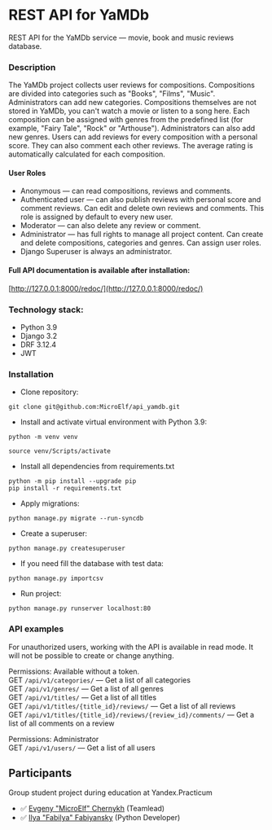 # REST API for YaMDb
REST API for the YaMDb service — movie, book and music reviews database.
### Description
The YaMDb project collects user reviews for compositions. Compositions are divided into categories such as "Books", "Films", "Music". Administrators can add new categories.
Compositions themselves are not stored in YaMDb, you can't watch a movie or listen to a song here.
Each composition can be assigned with genres from the predefined list (for example, "Fairy Tale", "Rock" or "Arthouse"). Administrators can also add new genres.
Users can add reviews for every composition with a personal score. They can also comment each other reviews.
The average rating is automatically calculated for each composition.
#### User Roles
* Anonymous — can read compositions, reviews and comments.
* Authenticated user — can also publish reviews with personal score and comment reviews. Can edit and delete own reviews and comments. This role is assigned by default to every new user.
* Moderator — can also delete any review or comment.
* Administrator — has full rights to manage all project content. Can create and delete compositions, categories and genres. Can assign user roles.
* Django Superuser is always an administrator.
#### Full API documentation is available after installation:
[http://127.0.0.1:8000/redoc/](http://127.0.0.1:8000/redoc/)
### Technology stack:
* Python 3.9
* Django 3.2
* DRF 3.12.4
* JWT
### Installation
* Clone repository:
```
git clone git@github.com:MicroElf/api_yamdb.git
```
* Install and activate virtual environment with Python 3.9:
```
python -m venv venv
```
```
source venv/Scripts/activate
```
* Install all dependencies from requirements.txt
```
python -m pip install --upgrade pip
pip install -r requirements.txt
```
* Apply migrations:
```
python manage.py migrate --run-syncdb
```
* Create a superuser:
```
python manage.py createsuperuser
```
* If you need fill the database with test data:
```
python manage.py importcsv
```
* Run project:
```
python manage.py runserver localhost:80
```
### API examples
For unauthorized users, working with the API is available in read mode. It will not be possible to create or change anything.  

Permissions: Available without a token.  
GET `/api/v1/categories/` — Get a list of all categories  
GET `/api/v1/genres/` — Get a list of all genres  
GET `/api/v1/titles/` — Get a list of all titles  
GET `/api/v1/titles/{title_id}/reviews/` — Get a list of all reviews  
GET `/api/v1/titles/{title_id}/reviews/{review_id}/comments/` — Get a list of all comments on a review

Permissions: Administrator  
GET `/api/v1/users/` — Get a list of all users
## Participants
Group student project during education at Yandex.Practicum  
* ✅ [Evgeny "MicroElf" Chernykh](https://github.com/MicroElf) (Teamlead)  
* ✅ [Ilya "Fabilya" Fabiyansky](https://github.com/fabilya) (Python Developer)
